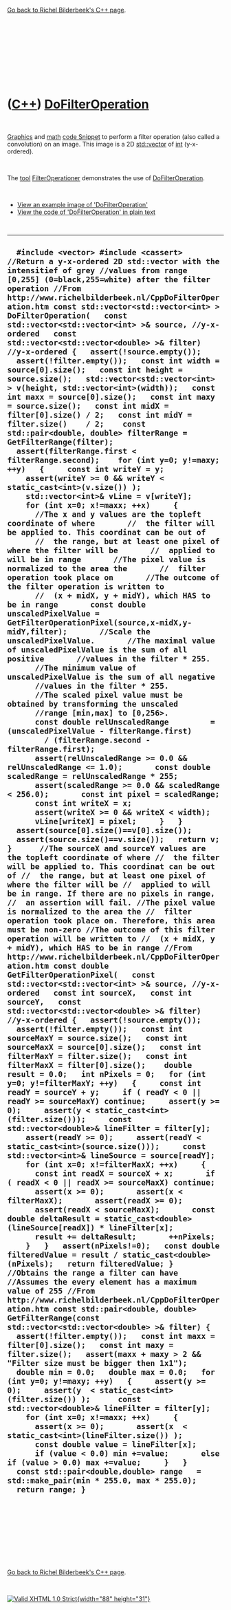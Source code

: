 

[Go back to Richel Bilderbeek's C++ page](Cpp.htm).

 

 

 

 

 

([C++](Cpp.htm)) [DoFilterOperation](CppDoFilterOperation.htm)
==============================================================

 

[Graphics](CppGraphics.htm) and [math](CppMath.htm) [code
Snippet](CppCodeSnippets.htm) to perform a filter operation (also called
a convolution) on an image. This image is a 2D
[std::vector](CppVector.htm) of [int](CppInt.htm) (y-x-ordered).

 

The [tool](Tools.htm) [FilterOperationer](ToolFilterOperationer.htm)
demonstrates the use of [DoFilterOperation](CppDoFilterOperation.htm).

 

-   [View an example image of
    'DoFilterOperation'](CppDoFilterOperation.png)
-   [View the code of 'DoFilterOperation' in plain
    text](CppDoFilterOperation.txt)

 

  -----------------------------------------------------------------------------------------------------------------------------------------------------------------------------------------------------------------------------------------------------------------------------------------------------------------------------------------------------------------------------------------------------------------------------------------------------------------------------------------------------------------------------------------------------------------------------------------------------------------------------------------------------------------------------------------------------------------------------------------------------------------------------------------------------------------------------------------------------------------------------------------------------------------------------------------------------------------------------------------------------------------------------------------------------------------------------------------------------------------------------------------------------------------------------------------------------------------------------------------------------------------------------------------------------------------------------------------------------------------------------------------------------------------------------------------------------------------------------------------------------------------------------------------------------------------------------------------------------------------------------------------------------------------------------------------------------------------------------------------------------------------------------------------------------------------------------------------------------------------------------------------------------------------------------------------------------------------------------------------------------------------------------------------------------------------------------------------------------------------------------------------------------------------------------------------------------------------------------------------------------------------------------------------------------------------------------------------------------------------------------------------------------------------------------------------------------------------------------------------------------------------------------------------------------------------------------------------------------------------------------------------------------------------------------------------------------------------------------------------------------------------------------------------------------------------------------------------------------------------------------------------------------------------------------------------------------------------------------------------------------------------------------------------------------------------------------------------------------------------------------------------------------------------------------------------------------------------------------------------------------------------------------------------------------------------------------------------------------------------------------------------------------------------------------------------------------------------------------------------------------------------------------------------------------------------------------------------------------------------------------------------------------------------------------------------------------------------------------------------------------------------------------------------------------------------------------------------------------------------------------------------------------------------------------------------------------------------------------------------------------------------------------------------------------------------------------------------------------------------------------------------------------------------------------------------------------------------------------------------------------------------------------------------------------------------------------------------------------------------------------------------------------------------------------------------------------------------------------------------------------------------------------------------------------------------------------------------------------------------------------------------------------------------------------------------------------------------------------------------------------------------------------------------------------------------------------------------------------------------------------------------------------------------------------------------------------------------------------------------------------------------------------------------------------------------------------------------------------------------------------------------------------------------------------------------------------------------------------------------------------------------------------------------------------------------------------------------------------------------------------------------------------------------------------------------------------------------------------------------------------------------------------------------------------------------------------------------------------------------------------------------------------------------------------------------------------------------------------------------------------
  `  #include <vector> #include <cassert>  //Return a y-x-ordered 2D std::vector with the intensitief of grey //values from range [0,255] (0=black,255=white) after the filter operation //From http://www.richelbilderbeek.nl/CppDoFilterOperation.htm const std::vector<std::vector<int> > DoFilterOperation(   const std::vector<std::vector<int> >& source, //y-x-ordered   const std::vector<std::vector<double> >& filter) //y-x-ordered {   assert(!source.empty());   assert(!filter.empty());   const int width = source[0].size();   const int height = source.size();   std::vector<std::vector<int> > v(height, std::vector<int>(width));   const int maxx = source[0].size();   const int maxy = source.size();   const int midX = filter[0].size() / 2;   const int midY = filter.size()    / 2;    const std::pair<double, double> filterRange = GetFilterRange(filter);   assert(filterRange.first < filterRange.second);    for (int y=0; y!=maxy; ++y)   {     const int writeY = y;     assert(writeY >= 0 && writeY < static_cast<int>(v.size()) );     std::vector<int>& vLine = v[writeY];     for (int x=0; x!=maxx; ++x)     {       //The x and y values are the topleft coordinate of where       //  the filter will be applied to. This coordinat can be out of       //  the range, but at least one pixel of where the filter will be       //  applied to will be in range       //The pixel value is normalized to the area the       //  filter operation took place on       //The outcome of the filter operation is written to       //  (x + midX, y + midY), which HAS to be in range       const double unscaledPixelValue = GetFilterOperationPixel(source,x-midX,y-midY,filter);       //Scale the unscaledPixelValue.       //The maximal value of unscaledPixelValue is the sum of all positive       //values in the filter * 255.       //The minimum value of unscaledPixelValue is the sum of all negative       //values in the filter * 255.       //The scaled pixel value must be obtained by transforming the unscaled       //range [min,max] to [0,256>.       const double relUnscaledRange         = (unscaledPixelValue - filterRange.first)         / (filterRange.second - filterRange.first);       assert(relUnscaledRange >= 0.0 && relUnscaledRange <= 1.0);       const double scaledRange = relUnscaledRange * 255;       assert(scaledRange >= 0.0 && scaledRange < 256.0);       const int pixel = scaledRange;       const int writeX = x;       assert(writeX >= 0 && writeX < width);       vLine[writeX] = pixel;     }   }   assert(source[0].size()==v[0].size());   assert(source.size()==v.size());   return v; }      //The sourceX and sourceY values are the topleft coordinate of where //  the filter will be applied to. This coordinat can be out of //  the range, but at least one pixel of where the filter will be //  applied to will be in range. If there are no pixels in range, //  an assertion will fail. //The pixel value is normalized to the area the //  filter operation took place on. Therefore, this area must be non-zero //The outcome of this filter operation will be written to //  (x + midX, y + midY), which HAS to be in range //From http://www.richelbilderbeek.nl/CppDoFilterOperation.htm const double GetFilterOperationPixel(   const std::vector<std::vector<int> >& source, //y-x-ordered   const int sourceX,   const int sourceY,   const std::vector<std::vector<double> >& filter) //y-x-ordered {   assert(!source.empty());   assert(!filter.empty());   const int sourceMaxY = source.size();   const int sourceMaxX = source[0].size();   const int filterMaxY = filter.size();   const int filterMaxX = filter[0].size();    double result = 0.0;   int nPixels = 0;   for (int y=0; y!=filterMaxY; ++y)   {     const int readY = sourceY + y;     if ( readY < 0 || readY >= sourceMaxY) continue;     assert(y >= 0);     assert(y < static_cast<int>(filter.size()));     const std::vector<double>& lineFilter = filter[y];     assert(readY >= 0);     assert(readY < static_cast<int>(source.size()));     const std::vector<int>& lineSource = source[readY];     for (int x=0; x!=filterMaxX; ++x)     {       const int readX = sourceX + x;       if ( readX < 0 || readX >= sourceMaxX) continue;       assert(x >= 0);       assert(x < filterMaxX);       assert(readX >= 0);       assert(readX < sourceMaxX);       const double deltaResult = static_cast<double>(lineSource[readX]) * lineFilter[x];       result += deltaResult;       ++nPixels;     }   }   assert(nPixels!=0);   const double filteredValue = result / static_cast<double>(nPixels);   return filteredValue; }      //Obtains the range a filter can have //Assumes the every element has a maximum value of 255 //From http://www.richelbilderbeek.nl/CppDoFilterOperation.htm const std::pair<double, double> GetFilterRange(const std::vector<std::vector<double> >& filter) {   assert(!filter.empty());   const int maxx = filter[0].size();   const int maxy = filter.size();   assert(maxx + maxy > 2 && "Filter size must be bigger then 1x1");   double min = 0.0;   double max = 0.0;   for (int y=0; y!=maxy; ++y)   {     assert(y >= 0);     assert(y  < static_cast<int>(filter.size()) );      const std::vector<double>& lineFilter = filter[y];     for (int x=0; x!=maxx; ++x)     {       assert(x >= 0);       assert(x  < static_cast<int>(lineFilter.size()) );        const double value = lineFilter[x];       if (value < 0.0) min +=value;       else if (value > 0.0) max +=value;     }   }   const std::pair<double,double> range   = std::make_pair(min * 255.0, max * 255.0);   return range; }`
  -----------------------------------------------------------------------------------------------------------------------------------------------------------------------------------------------------------------------------------------------------------------------------------------------------------------------------------------------------------------------------------------------------------------------------------------------------------------------------------------------------------------------------------------------------------------------------------------------------------------------------------------------------------------------------------------------------------------------------------------------------------------------------------------------------------------------------------------------------------------------------------------------------------------------------------------------------------------------------------------------------------------------------------------------------------------------------------------------------------------------------------------------------------------------------------------------------------------------------------------------------------------------------------------------------------------------------------------------------------------------------------------------------------------------------------------------------------------------------------------------------------------------------------------------------------------------------------------------------------------------------------------------------------------------------------------------------------------------------------------------------------------------------------------------------------------------------------------------------------------------------------------------------------------------------------------------------------------------------------------------------------------------------------------------------------------------------------------------------------------------------------------------------------------------------------------------------------------------------------------------------------------------------------------------------------------------------------------------------------------------------------------------------------------------------------------------------------------------------------------------------------------------------------------------------------------------------------------------------------------------------------------------------------------------------------------------------------------------------------------------------------------------------------------------------------------------------------------------------------------------------------------------------------------------------------------------------------------------------------------------------------------------------------------------------------------------------------------------------------------------------------------------------------------------------------------------------------------------------------------------------------------------------------------------------------------------------------------------------------------------------------------------------------------------------------------------------------------------------------------------------------------------------------------------------------------------------------------------------------------------------------------------------------------------------------------------------------------------------------------------------------------------------------------------------------------------------------------------------------------------------------------------------------------------------------------------------------------------------------------------------------------------------------------------------------------------------------------------------------------------------------------------------------------------------------------------------------------------------------------------------------------------------------------------------------------------------------------------------------------------------------------------------------------------------------------------------------------------------------------------------------------------------------------------------------------------------------------------------------------------------------------------------------------------------------------------------------------------------------------------------------------------------------------------------------------------------------------------------------------------------------------------------------------------------------------------------------------------------------------------------------------------------------------------------------------------------------------------------------------------------------------------------------------------------------------------------------------------------------------------------------------------------------------------------------------------------------------------------------------------------------------------------------------------------------------------------------------------------------------------------------------------------------------------------------------------------------------------------------------------------------------------------------------------------------------------------------------------------------------------------

 

 

 

 

 

[Go back to Richel Bilderbeek's C++ page](Cpp.htm).



 

[![Valid XHTML 1.0 Strict](valid-xhtml10.png){width="88"
height="31"}](http://validator.w3.org/check?uri=referer)
